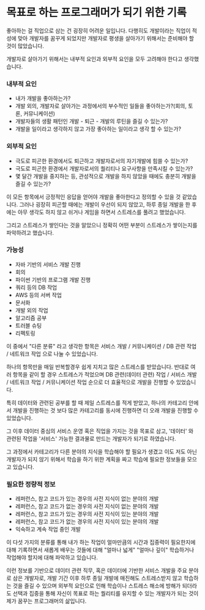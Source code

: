 # 목표로 하는 프로그래머가 되기 위한 기록

좋아하는 걸 직업으로 삼는 건 굉장히 어려운 일입니다. 다행히도 개발이라는 직업이 적성에 맞아 개발자를 꿈꾸게 되었지만 개발자로 평생을 살아가기 위해서는 준비해야 할 것이 많았습니다.

개발자로 살아가기 위해서는 내부적 요인과 외부적 요인을 모두 고려해야 한다고 생각했습니다.

### 내부적 요인

- 내가 개발을 좋아하는가?
- 개발 외의, 개발자로 살아가는 과정에서의 부수적인 일들을 좋아하는가?(회의, 토론, 커뮤니케이션)
- 개발자들의 생활 패턴인 개발 - 퇴근 - 개발의 루틴을 즐길 수 있는가?
- 개발을 일이라고 생각하지 않고 가장 좋아하는 일이라고 생각 할 수 있는가?

### 외부적 요인

- 극도로 피곤한 환경에서도 퇴근하고 개발자로서의 자기개발에 힘쓸 수 있는가?
- 극도로 피곤한 환경에서 개발자로서의 퀄리티나 요구사항을 만족시킬 수 있는가?
- 몇 달간 개발을 중지하는 등, 관성적으로 개발을 하지 않았을 때에도 충분히 개발을 즐길 수 있는가?

이 모든 항목에서 긍정적인 응답을 얻어야 개발을 좋아한다고 정의할 수 있을 것 같았습니다. 그러나 굉장히 피곤할 때에는 개발이 우선이 되지 않았고, 하루 종일 개발을 한 후에는 아무 생각도 하지 않고 쉬거나 게임을 하면서 스트레스를 풀려고 했었습니다.

그리고 스트레스가 쌓인다는 것을 알았으니 정확히 어떤 부분이 스트레스가 쌓이는지를 파악하려고 했습니다.

### 가능성

- 자바 기반의 서비스 개발 진행
- 회의
- 파이썬 기반의 프로그램 개발 진행
- 쿼리 등의 DB 작업
- AWS 등의 서버 작업
- 문서화
- 개발 외의 작업
- 알고리즘 공부
- 트러블 슈팅
- 리펙토링

이 중에서 "다른 분류" 라고 생각한 항목은 서비스 개발 / 커뮤니케이션 / DB 관련 작업 / 네트워크 작업 으로 나눌 수 있었습니다.

하나의 항목만을 매일 반복할경우 쉽게 지치고 많은 스트레스를 받았습니다. 반대로 여러 항목을 같이 할 경우 스트레스가 적었으며 DB 관련(데이터 관련) 작업 / 서비스 개발 / 네트워크 작업 / 커뮤니케이션 작업 순으로 더 효율적으로 개발을 진행할 수 있었습니다.

특히 데이터와 관련된 공부를 할 때 제일 스트레스를 적게 받았고, 하나의 카테고리 안에서 개발을 진행하는 것 보다 많은 카테고리를 동시에 진행하면 더 오래 개발을 진행할 수 있었습니다.

그 이후 데이터 중심의 서비스 운영 혹은 직업을 가지는 것을 목표로 삼고, '데이터' 와 관련된 작업을 '서비스' 가능한 결과물로 만드는 개발자가 되기로 하였습니다.

그 과정에서 카테고리가 다른 분야의 지식을 학습해야 할 필요가 생겼고 이도 저도 아닌 개발자가 되지 않기 위해서 학습을 하기 위한 계획을 짜고 학습에 필요한 정보들을 모으고 있습니다.

### 필요한 정량적 정보

- 레퍼런스, 참고 코드가 있는 경우의 사전 지식이 없는 분야의 개발
- 레퍼런스, 참고 코드가 없는 경우의 사전 지식이 없는 분야의 개발
- 레퍼런스, 참고 코드가 있는 경우의 사전 지식이 있는 분야의 개발
- 레퍼런스, 참고 코드가 없는 경우의 사전 지식이 있는 분야의 개발
- 익숙하고 계속 작업 중인 개발

이 다섯 가지의 분류를 통해 내가 하는 작업이 얼마만큼의 시간과 집중력이 필요한지에 대해 기록하면서 새롭게 배우는 것들에 대해 "얼마나 넓게" "얼마나 깊이" 학습하거나 작업해야 할지에 대해 파악하고 있습니다.

이런 정보를 기반으로 데이터 관련 직무, 혹은 데이터에 기반한 서비스 개발을 주요 분야로 삼은 개발자로, 개발 기간 이후 하루 종일 개발에 매진해도 스트레스받지 않고 학습하는 것을 즐길 수 있으며 외부적 요인으로 인해 학습이나 스트레스 해소에 방해가 되더라도 선택과 집중을 통해 자신이 목표로 하는 퀄리티를 유지할 수 있는 개발자가 되는 것이 제가 꿈꾸는 프로그래머의 삶입니다.
